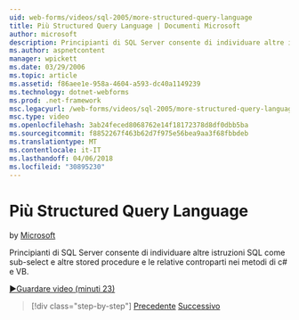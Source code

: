 ```yaml
---
uid: web-forms/videos/sql-2005/more-structured-query-language
title: Più Structured Query Language | Documenti Microsoft
author: microsoft
description: Principianti di SQL Server consente di individuare altre istruzioni SQL come sub-select e altre stored procedure e le relative controparti nei metodi di c# e VB.
ms.author: aspnetcontent
manager: wpickett
ms.date: 03/29/2006
ms.topic: article
ms.assetid: f86aee1e-958a-4604-a593-dc40a1149239
ms.technology: dotnet-webforms
ms.prod: .net-framework
msc.legacyurl: /web-forms/videos/sql-2005/more-structured-query-language
msc.type: video
ms.openlocfilehash: 3ab24feced8068762e14f18172378d8df0dbb5ba
ms.sourcegitcommit: f8852267f463b62d7f975e56bea9aa3f68fbbdeb
ms.translationtype: MT
ms.contentlocale: it-IT
ms.lasthandoff: 04/06/2018
ms.locfileid: "30895230"
---
```

<a name="more-structured-query-language"></a>Più Structured Query Language
====================
by [Microsoft](https://github.com/microsoft)

Principianti di SQL Server consente di individuare altre istruzioni SQL come sub-select e altre stored procedure e le relative controparti nei metodi di c# e VB.

[&#9654;Guardare video (minuti 23)](https://channel9.msdn.com/Blogs/ASP-NET-Site-Videos/more-structured-query-language)

> [!div class="step-by-step"]
> [Precedente](manipulating-database-data.md)
> [Successivo](understanding-security-and-network-connectivity.md)
